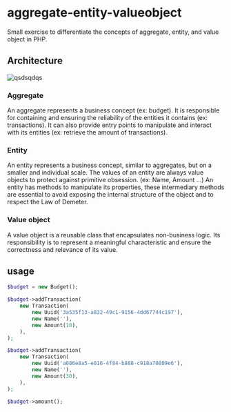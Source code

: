 # aggregate-entity-valueobject
Small exercise to differentiate the concepts of aggregate, entity, and value object in PHP.

## Architecture
![qsdsqdqs](https://github.com/DeGraciaMathieu/aggregate-entity-valueobject/assets/11473997/fc574cb0-b855-4d20-a221-05cc9d408a40)

### Aggregate
An aggregate represents a business concept (ex: budget).
It is responsible for containing and ensuring the reliability of the entities it contains (ex: transactions).
It can also provide entry points to manipulate and interact with its entities (ex: retrieve the amount of transactions).

### Entity
An entity represents a business concept, similar to aggregates, but on a smaller and individual scale.
The values of an entity are always value objects to protect against primitive obsession. (ex: Name, Amount ...)
An entity has methods to manipulate its properties, these intermediary methods are essential to avoid exposing the internal structure of the object and to respect the Law of Demeter.

### Value object
A value object is a reusable class that encapsulates non-business logic.
Its responsibility is to represent a meaningful characteristic and ensure the correctness and relevance of its value. 

## usage
```php
$budget = new Budget();

$budget->addTransaction(
    new Transaction(
        new Uuid('3a535f13-a832-49c1-9156-4dd67744c197'),
        new Name(''),
        new Amount(10),
    ),
);

$budget->addTransaction(
    new Transaction(
        new Uuid('a086e8a5-e016-4f84-b888-c918a70809e6'),
        new Name(''),
        new Amount(30),
    ),
);

$budget->amount();
```
